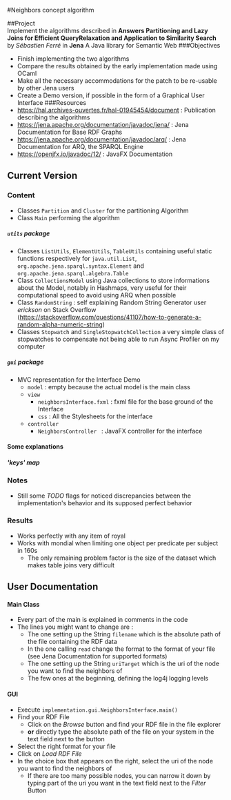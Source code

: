 #Neighbors concept algorithm  

##Project  
Implement the algorithms described in **Answers Partitioning and Lazy Joins for Efficient QueryRelaxation and Application to Similarity Search** by *Sébastien Ferré*
in **Jena** A Java library for Semantic Web
###Objectives
* Finish implementing the two algorithms
* Compare the results obtained by the early implementation made using OCaml
* Make all the necessary accommodations for the patch to be re-usable by other Jena users
* Create a Demo version, if possible in the form of a Graphical User Interface
###Resources
* https://hal.archives-ouvertes.fr/hal-01945454/document : Publication describing the algorithms
* https://jena.apache.org/documentation/javadoc/jena/ : Jena Documentation for Base RDF Graphs
* https://jena.apache.org/documentation/javadoc/arq/ : Jena Documentation for ARQ, the SPARQL Engine
* https://openjfx.io/javadoc/12/ : JavaFX Documentation
## Current Version
### Content
* Classes `Partition` and `Cluster` for the partitioning Algorithm
* Class `Main` performing the algorithm
##### `utils` package
* Classes `ListUtils`, `ElementUtils`, `TableUtils` containing useful static functions 
respectively for `java.util.List`, `org.apache.jena.sparql.syntax.Element` and `org.apache.jena.sparql.algebra.Table`
* Class `CollectionsModel` using Java collections to store informations about the Model, 
notably in Hashmaps, very useful for their computational speed to avoid using ARQ when possible
* Class `RandomString` : self explaining Random String Generator user *erickson* on Stack Overflow 
(https://stackoverflow.com/questions/41107/how-to-generate-a-random-alpha-numeric-string)
* Classes `Stopwatch` and `SingleStopwatchCollection` a very simple class of stopwatches to compensate not being able to run Async Profiler on my computer
##### `gui` package
* MVC representation for the Interface Demo
  * `model` : empty because the actual model is the main class
  * `view`
    * `neighborsInterface.fxml` : fxml file for the base ground of the Interface
    * `css` : All the Stylesheets for the interface
  * `controller` 
    * `NeighborsController ` : JavaFX controller for the interface
#### Some explanations
##### 'keys' map

#####

### Notes
* Still some *TODO* flags for noticed discrepancies between the implementation's behavior and its supposed perfect behavior
### Results
* Works perfectly with any item of royal
* Works with mondial when limiting one object per predicate per subject in 160s
  * The only remaining problem factor is the size of the dataset which makes table joins very difficult
## User Documentation
#### Main Class
* Every part of the main is explained in comments in the code
* The lines you might want to change are : 
  * The one setting up the String `filename` which is the absolute path of the file containing the RDF data
  * In the one calling `read` change the format to the format of your file (see Jena Documentation for supported formats) 
  * The one setting up the String `uriTarget` which is the uri of the node you want to find the neighbors of
  * The few ones at the beginning, defining the log4j logging levels
  
#### GUI
* Execute `implementation.gui.NeighborsInterface.main()`  
* Find your RDF File
  * Click on the *Browse* button and find your RDF file in the file explorer      
  * **or** directly type the absolute path of the file on your system in the text field next to the button  
* Select the right format for your file
* Click on *Load RDF File*
* In the choice box that appears on the right, select the uri of the node you want to find the neighbors of
  * If there are too many possible nodes, you can narrow it down by typing part of the uri you want in the text field next to the *Filter* Button
